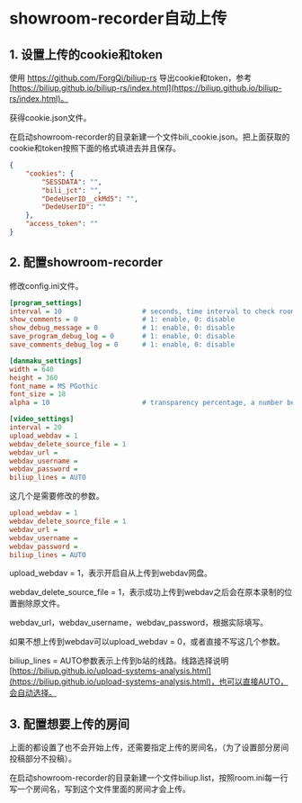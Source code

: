 # showroom-recorder自动上传

## 1. 设置上传的cookie和token

使用 https://github.com/ForgQi/biliup-rs 导出cookie和token，参考[https://biliup.github.io/biliup-rs/index.html](https://biliup.github.io/biliup-rs/index.html)。

获得cookie.json文件。

在启动showroom-recorder的目录新建一个文件bili_cookie.json。把上面获取的cookie和token按照下面的格式填进去并且保存。

```json
{
    "cookies": {
        "SESSDATA": "",
        "bili_jct": "",
        "DedeUserID__ckMd5": "",
        "DedeUserID": ""
    },
    "access_token": ""
}
```

## 2. 配置showroom-recorder

修改config.ini文件。

``` ini
[program_settings]
interval = 10                    # seconds, time interval to check rooms are on live or not
show_comments = 0                # 1: enable, 0: disable
show_debug_message = 0           # 1: enable, 0: disable
save_program_debug_log = 0       # 1: enable, 0: disable
save_comments_debug_log = 0      # 1: enable, 0: disable

[danmaku_settings]
width = 640
height = 360
font_name = MS PGothic
font_size = 18
alpha = 10                       # transparency percentage, a number between 0 and 100

[video_settings]
interval = 20
upload_webdav = 1
webdav_delete_source_file = 1
webdav_url = 
webdav_username = 
webdav_password =
biliup_lines = AUTO
```

这几个是需要修改的参数。

``` ini
upload_webdav = 1
webdav_delete_source_file = 1
webdav_url =
webdav_username =
webdav_password =
biliup_lines = AUTO
```

upload_webdav = 1，表示开启自从上传到webdav网盘。

webdav_delete_source_file = 1，表示成功上传到webdav之后会在原本录制的位置删除原文件。

webdav_url，webdav_username，webdav_password，根据实际填写。

如果不想上传到webdav可以upload_webdav = 0，或者直接不写这几个参数。

biliup_lines = AUTO参数表示上传到b站的线路。线路选择说明[https://biliup.github.io/upload-systems-analysis.html](https://biliup.github.io/upload-systems-analysis.html)，也可以直接AUTO，会自动选择。

## 3. 配置想要上传的房间

上面的都设置了也不会开始上传，还需要指定上传的房间名，（为了设置部分房间投稿部分不投稿）。

在启动showroom-recorder的目录新建一个文件biliup.list，按照room.ini每一行写一个房间名，写到这个文件里面的房间才会上传。
